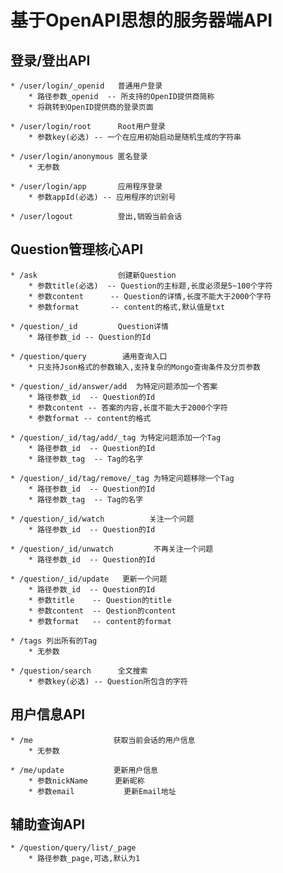 基于OpenAPI思想的服务器端API
===========================

登录/登出API
---------

	* /user/login/_openid   普通用户登录
		* 路径参数_openid  -- 所支持的OpenID提供商简称
		* 将跳转到OpenID提供商的登录页面
		
	* /user/login/root      Root用户登录
		* 参数key(必选) -- 一个在应用初始启动是随机生成的字符串
		
	* /user/login/anonymous 匿名登录
		* 无参数
		
	* /user/login/app       应用程序登录
		* 参数appId(必选) -- 应用程序的识别号
		
	* /user/logout          登出,销毁当前会话
	
Question管理核心API
------------------

	* /ask					创建新Question
		* 参数title(必选)  -- Question的主标题,长度必须是5~100个字符
		* 参数content      -- Question的详情,长度不能大于2000个字符
		* 参数format       -- content的格式,默认值是txt
		
	* /question/_id			Question详情
		* 路径参数_id -- Question的Id
		
	* /question/query        通用查询入口
		* 只支持Json格式的参数输入,支持复杂的Mongo查询条件及分页参数
		
	* /question/_id/answer/add  为特定问题添加一个答案
		* 路径参数_id  -- Question的Id
		* 参数content -- 答案的内容,长度不能大于2000个字符
		* 参数format -- content的格式
		
	* /question/_id/tag/add/_tag 为特定问题添加一个Tag
		* 路径参数_id  -- Question的Id
		* 路径参数_tag  -- Tag的名字
		
	* /question/_id/tag/remove/_tag 为特定问题移除一个Tag
		* 路径参数_id  -- Question的Id
		* 路径参数_tag  -- Tag的名字
		
	* /question/_id/watch          关注一个问题
		* 路径参数_id  -- Question的Id
		
	* /question/_id/unwatch         不再关注一个问题
		* 路径参数_id  -- Question的Id
		
	* /question/_id/update   更新一个问题
		* 路径参数_id  -- Question的Id
		* 参数title    -- Question的title
		* 参数content  -- Qestion的content
		* 参数format   -- content的format
	
	* /tags 列出所有的Tag
		* 无参数
		
	* /question/search      全文搜索
		* 参数key(必选) -- Question所包含的字符

用户信息API
----------
	
	* /me                  获取当前会话的用户信息
		* 无参数
		
	* /me/update           更新用户信息
		* 参数nickName      更新昵称
		* 参数email			更新Email地址
		
辅助查询API
----------
	
	* /question/query/list/_page
		* 路径参数_page,可选,默认为1
		
	